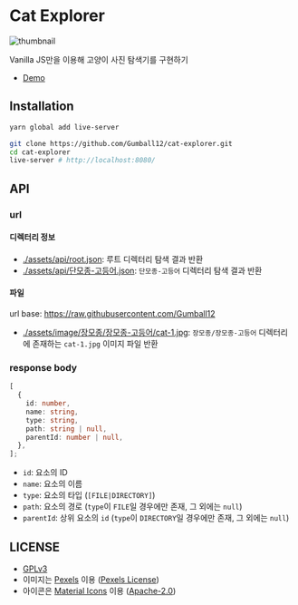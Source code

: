 # Cat Explorer

![thumbnail](#)

Vanilla JS만을 이용해 고양이 사진 탐색기를 구현하기

- [Demo](https://cat-explorer.shj.rip)

## Installation

```sh
yarn global add live-server

git clone https://github.com/Gumball12/cat-explorer.git
cd cat-explorer
live-server # http://localhost:8080/
```

## API

### url

#### 디렉터리 정보

- [./assets/api/root.json](./assets/api/root.json): 루트 디렉터리 탐색 결과 반환
- [./assets/api/단모종-고등어.json](./assets/api/단모종-고등어.json): `단모종-고등어` 디렉터리 탐색 결과 반환

#### 파일

url base: https://raw.githubusercontent.com/Gumball12

- [./assets/image/장모종/장모종-고등어/cat-1.jpg](./assets/image/장모종/장모종-고등어/cat-1.jpg): `장모종/장모종-고등어` 디렉터리에 존재하는 `cat-1.jpg` 이미지 파일 반환

### response body

```ts
[
  {
    id: number,
    name: string,
    type: string,
    path: string | null,
    parentId: number | null,
  },
];
```

- `id`: 요소의 ID
- `name`: 요소의 이름
- `type`: 요소의 타입 (`[FILE|DIRECTORY]`)
- `path`: 요소의 경로 (`type`이 `FILE`일 경우에만 존재, 그 외에는 `null`)
- `parentId`: 상위 요소의 `id` (`type`이 `DIRECTORY`일 경우에만 존재, 그 외에는 `null`)

## LICENSE

- [GPLv3](./LICENSE)
- 이미지는 [Pexels](https://www.pexels.com/) 이용 ([Pexels License](https://www.pexels.com/license/))
- 아이콘은 [Material Icons](https://material.io/resources/icons) 이용 ([Apache-2.0](https://www.apache.org/licenses/LICENSE-2.0.html))
